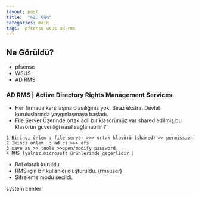 ```yaml
---
layout: post
title:  "62. Gün"
categories: main
tags:  pfsense wsus ad-rms
---
```



## Ne Görüldü?

* pfsense
* WSUS
* AD RMS 


### AD RMS | Active Directory Rights Management Services

* Her firmada karşılaşma olasılığınız yok. Biraz ekstra. Devlet kuruluşlarında yaygınlaşmaya başladı.
* File Server Üzerinde ortak adlı bir klasörümüz var shared edilmiş bu klasörün güvenliği nasıl sağlanabilir ?

```
1 Birinci önlem : file server >>> ortak klasörü (shared) >> permission
2 İkinci önlem  : ad cs >>> efs
3 save as >> tools >>open/modify password
4 RMS (yalnız microsoft ürünlerinde geçerlidir.)
```

* Rol olarak kuruldu.
* RMS için bir kullanıcı oluşturuldu. (rmsuser)
* Şifreleme modu seçildi.


system center
